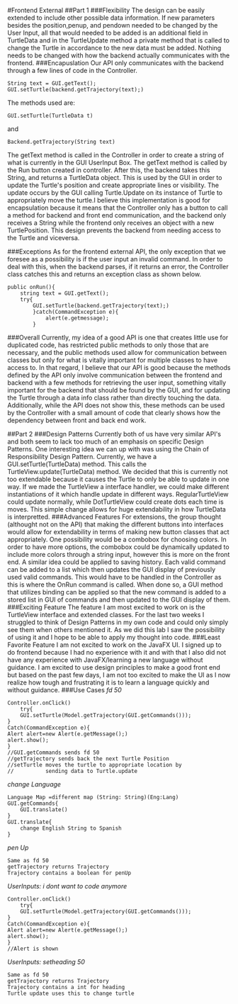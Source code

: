 #Frontend External
##Part 1
###Flexibility
The design can be easily extended to include other possible data information. If new parameters besides the position,penup, and pendown needed to be changed by the User Input, all that would needed to be added is an additional field in TurtleData and in the TurtleUpdate method a private method that is called to change the Turtle in accordance to the new data must be added. Nothing needs to be changed with how the backend actually communicates with the frontend. 
###Encapuslation
Our API only communicates with the backend through a few lines of code in the Controller.
```
String text = GUI.getText();
GUI.setTurtle(backend.getTrajectory(text);)
```
The methods used are: 
```
GUI.setTurtle(TurtleData t)
``` 
and 
```
Backend.getTrajectory(String text)
```
The getText method is called in the Controller in order to create a string of what is currently in the GUI UserInput Box. The getText method is called by the Run button created in controller. After this, the backend takes this String, and returns a TurtleData object. This is used by the GUI in order to update the Turtle's position and create appropriate lines or visibility. The update occurs by the GUI calling Turtle.Update on its instance of Turtle to appropriately move the turtle.I believe this implementation is good for encapsulation because it means that the Controller only has a button to call a method for backend and front end communication, and the backend only receives a String while the frontend only receives an object with a new TurtlePosition. This design prevents the backend from needing access to the Turtle and viceversa. 

###Exceptions
As for the frontend external API, the only exception that we foresee as a possibility is if the user input an invalid command. In order to deal with this, when the backend parses, if it returns an error, the Controller class catches this and returns an exception class as shown below. 
```
public onRun(){
	string text = GUI.getText();
	try{
		GUI.setTurtle(backend.getTrajectory(text);)
		}catch(CommandException e){
			alert(e.getmessage);
		}	
```
###Overall 
Currently, my idea of a good API is one that creates little use for duplicated code, has restricted public methods to only those that are necessary, and the public methods used allow for communication between classes but only for what is vitally important for multiple classes to have access to. In that regard, I believe that our API is good because the methods defined by the API only involve communication between the frontend and backend with a few methods for retrieving the user input, something vitally important for the backend that should be found by the GUI, and for updating the Turtle through a data info class rather than directly touching the data. Additionally, while the API does not show this, these methods can be used by the Controller with a small amount of code that clearly shows how the dependency between front and back end work. 

##Part 2
###Design Patterns
Currently both of us have very similar API's and both seem to lack too much of an emphasis on specific Design Patterns. One interesting idea we can up with was using the Chain of Responsibility Design Pattern. Currently, we have a GUI.setTurtle(TurtleData) method. This calls the TurtleView.update(TurtleData) method. We decided that this is currently not too extendable because it causes the Turtle to only be able to update in one way. If we made the TurtleView a interface handler, we could make different instantiations of it which handle update in different ways. RegularTurtleView could update normally, while DotTurtleView could create dots each time is moves. This simple change allows for huge extendability in how TurtleData is interpretted. 
###Advanced Features
For extensions, the group thought (althought not on the API) that making the different buttons into interfaces would allow for extendability in terms of making new button classes that act appropriately. One possibility would be a combobox for choosing colors. In order to have more options, the combobox could be dynamically updated to include more colors through a string input, however this is more on the front end. A similar idea could be applied to saving history. Each valid command can be added to a list which then updates the GUI display of previously used valid commands. This would have to be handled in the Controller as this is where the OnRun command is called. When done so, a GUI method that utilizes binding can be applied so that the new command is added to a stored list in GUI of commands and then updated to the GUI display of them. 
###Exciting Feature
The feature I am most excited to work on is the TurtleView interface and extended classes. For the last two weeks I struggled to think of Design Patterns in my own code and could only simply see them when others mentioned it. As we did this lab I saw the possibility of using it and I hope to be able to apply my thought into code. 
###Least Favorite Feature
I am not excited to work on the JavaFX UI. I signed up to do frontend because I had no experience with it and with that I also did not have any experience with JavaFX/learning a new language without guidance. I am excited to use design principles to make a good front end but based on the past few days, I am not too excited to make the UI as I now realize how tough and frustrating it is to learn a language quickly and without guidance. 
###Use Cases
*fd 50*
```
Controller.onClick() 
	try{
	GUI.setTurtle(Model.getTrajectory(GUI.getCommands()));
}
Catch(CommandException e){
Alert alert=new Alert(e.getMessage();)
alert.show();
}
//GUI.getCommands sends fd 50
//getTrajectory sends back the next Turtle Position
//setTurtle moves the turtle to appropriate location by
// 			sending data to Turtle.update
```

*change Language*
```
Language Map =different map (String: String)(Eng:Lang)
GUI.getCommands{
	GUI.translate()
}
GUI.translate{
	change English String to Spanish
}
```

*pen Up*
```
Same as fd 50
getTrajectory returns Trajectory
Trajectory contains a boolean for penUp
```
*UserInputs: i dont want to code anymore*
```
Controller.onClick() 
	try{
	GUI.setTurtle(Model.getTrajectory(GUI.getCommands()));
}
Catch(CommandException e){
Alert alert=new Alert(e.getMessage();)
alert.show();
}
//Alert is shown 
```
*UserInputs: setheading 50*
```
Same as fd 50
getTrajectory returns Trajectory
Trajectory contains a int for heading
Turtle update uses this to change turtle
```
